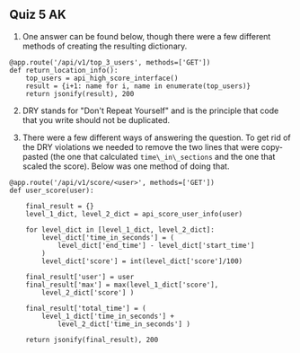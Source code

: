 ## Quiz 5 AK

1. One answer can be found below, though there were a few different methods of creating the resulting dictionary.

```
@app.route('/api/v1/top_3_users', methods=['GET'])
def return_location_info():
    top_users = api_high_score_interface()
    result = {i+1: name for i, name in enumerate(top_users)}
    return jsonify(result), 200

```

2. DRY stands for "Don't Repeat Yourself" and is the principle that code that you write should not be duplicated.

3. There were a few different ways of answering the question. To get rid of the DRY violations we needed to remove the two lines that were copy-pasted (the one that calculated `time\_in\_sections` and the one that scaled the score). Below was one method of doing that.

```
@app.route('/api/v1/score/<user>', methods=['GET'])
def user_score(user):

    final_result = {}
    level_1_dict, level_2_dict = api_score_user_info(user)  

    for level_dict in [level_1_dict, level_2_dict]:
        level_dict['time_in_seconds'] = (
            level_dict['end_time'] - level_dict['start_time']
        )
        level_dict['score'] = int(level_dict['score']/100)
    
    final_result['user'] = user
    final_result['max'] = max(level_1_dict['score'],
        level_2_dict['score'] )
        
    final_result['total_time'] = (
        level_1_dict['time_in_seconds'] + 
            level_2_dict['time_in_seconds'] )

    return jsonify(final_result), 200
```